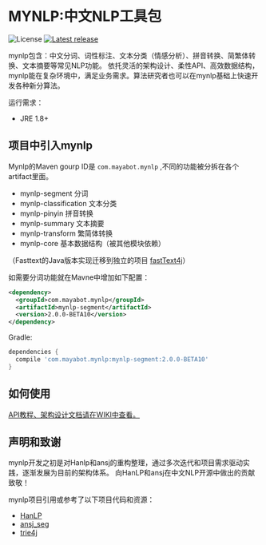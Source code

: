 # MYNLP:中文NLP工具包

![License](https://img.shields.io/github/license/mayabot/mynlp.svg)
[![Latest release](https://img.shields.io/github/release/mayabot/mynlp.svg)](https://github.com/mayabot/mynlp/releases/latest)


mynlp包含：中文分词、词性标注、文本分类（情感分析）、拼音转换、简繁体转换、文本摘要等常见NLP功能。
依托灵活的架构设计、柔性API、高效数据结构，mynlp能在复杂环境中，满足业务需求。算法研究者也可以在mynlp基础上快速开发各种新分算法。

运行需求：
- JRE 1.8+


## 项目中引入mynlp
Mynlp的Maven gourp ID是 `com.mayabot.mynlp` ,不同的功能被分拆在各个artifact里面。

- mynlp-segment 分词
- mynlp-classification 文本分类
- mynlp-pinyin 拼音转换
- mynlp-summary 文本摘要
- mynlp-transform 繁简体转换
- mynlp-core 基本数据结构（被其他模块依赖）

（Fasttext的Java版本实现迁移到独立的项目 [fastText4j](https://github.com/mayabot/fastText4j)）

如需要分词功能就在Mavne中增加如下配置：

```xml
<dependency>
  <groupId>com.mayabot.mynlp</groupId>
  <artifactId>mynlp-segment</artifactId>
  <version>2.0.0-BETA10</version>
</dependency>
```

Gradle:

```gradle
dependencies {
  compile 'com.mayabot.mynlp:mynlp-segment:2.0.0-BETA10'
}
```

## 如何使用
    
[API教程、架构设计文档请在WIKI中查看。](https://github.com/mayabot/mynlp/wiki)


## 声明和致谢

mynlp开发之初是对Hanlp和ansj的重构整理，通过多次迭代和项目需求驱动实践，逐渐发展为目前的架构体系。
向HanLP和ansj在中文NLP开源中做出的贡献致敬！

mynlp项目引用或参考了以下项目代码和资源：
- [HanLP](https://github.com/hankcs/HanLP)
- [ansj_seg](https://github.com/NLPchina/ansj_seg)
- [trie4j](https://github.com/takawitter/trie4j)

